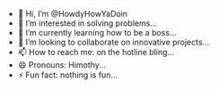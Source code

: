 - 👋 Hi, I’m @HowdyHowYaDoin
- 👀 I’m interested in solving problems...
- 🌱 I’m currently learning how to be a boss...
- 💞️ I’m looking to collaborate on innovative projects...
- 📫 How to reach me: on the hotline bling...
- 😄 Pronouns: Himothy...
- ⚡ Fun fact: nothing is fun...

<!---
HowdyHowYaDoin/HowdyHowYaDoin is a ✨ special ✨ repository because its `README.md` (this file) appears on your GitHub profile.
You can click the Preview link to take a look at your changes.
--->
